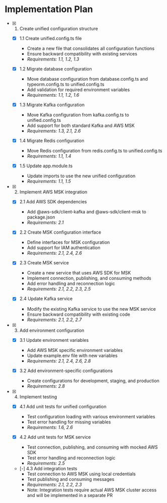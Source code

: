 # Implementation Plan

- [x] 1. Create unified configuration structure
  - [x] 1.1 Create unified.config.ts file
    - Create a new file that consolidates all configuration functions
    - Ensure backward compatibility with existing services
    - _Requirements: 1.1, 1.2, 1.3_

  - [x] 1.2 Migrate database configuration
    - Move database configuration from database.config.ts and typeorm.config.ts to unified.config.ts
    - Add validation for required environment variables
    - _Requirements: 1.1, 1.2, 1.6_

  - [x] 1.3 Migrate Kafka configuration
    - Move Kafka configuration from kafka.config.ts to unified.config.ts
    - Add support for both standard Kafka and AWS MSK
    - _Requirements: 1.3, 2.1, 2.6_

  - [x] 1.4 Migrate Redis configuration
    - Move Redis configuration from redis.config.ts to unified.config.ts
    - _Requirements: 1.1, 1.4_

  - [x] 1.5 Update app.module.ts
    - Update imports to use the new unified configuration
    - _Requirements: 1.1, 1.5_

- [x] 2. Implement AWS MSK integration
  - [x] 2.1 Add AWS SDK dependencies
    - Add @aws-sdk/client-kafka and @aws-sdk/client-msk to package.json
    - _Requirements: 2.1_

  - [x] 2.2 Create MSK configuration interface
    - Define interfaces for MSK configuration
    - Add support for IAM authentication
    - _Requirements: 2.1, 2.4, 2.6_

  - [x] 2.3 Create MSK service
    - Create a new service that uses AWS SDK for MSK
    - Implement connection, publishing, and consuming methods
    - Add error handling and reconnection logic
    - _Requirements: 2.1, 2.2, 2.3, 2.5_

  - [x] 2.4 Update Kafka service
    - Modify the existing Kafka service to use the new MSK service
    - Ensure backward compatibility with existing code
    - _Requirements: 2.1, 2.2, 2.7_

- [x] 3. Add environment configuration
  - [x] 3.1 Update environment variables
    - Add AWS MSK specific environment variables
    - Update example.env file with new variables
    - _Requirements: 2.1, 2.4, 2.6, 2.8_

  - [x] 3.2 Add environment-specific configurations
    - Create configurations for development, staging, and production
    - _Requirements: 2.8_

- [x] 4. Implement testing
  - [x] 4.1 Add unit tests for unified configuration
    - Test configuration loading with various environment variables
    - Test error handling for missing variables
    - _Requirements: 1.6, 2.6_

  - [x] 4.2 Add unit tests for MSK service
    - Test connection, publishing, and consuming with mocked AWS SDK
    - Test error handling and reconnection logic
    - _Requirements: 2.5_

  - [-] 4.3 Add integration tests
    - Test connection to AWS MSK using local credentials
    - Test publishing and consuming messages
    - _Requirements: 2.1, 2.2, 2.3_
    - Note: Integration tests require actual AWS MSK cluster access and will be implemented in a separate PR
